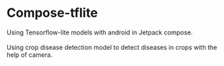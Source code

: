 # Compose-tflite
Using Tensorflow-lite models with android in Jetpack compose.<br><br>
Using crop disease detection model to detect diseases in crops with the help of camera.

